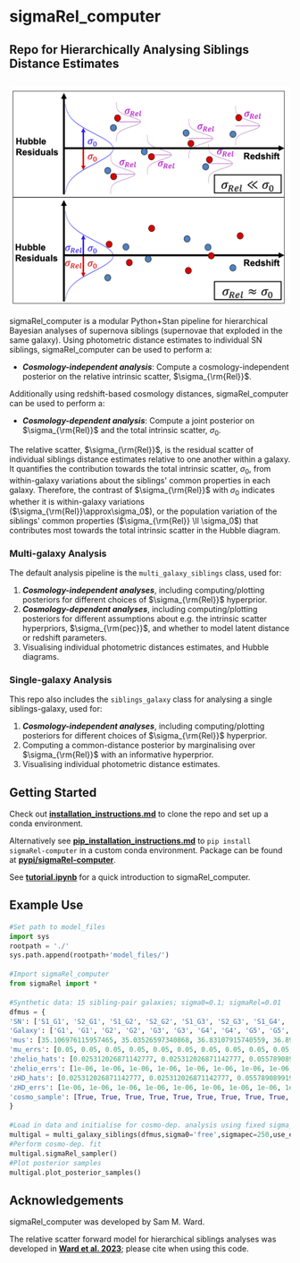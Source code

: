 # sigmaRel_computer
Repo for Hierarchically Analysing Siblings Distance Estimates
---
![Logo](logo/SigmaRelCartoon.png)
---
sigmaRel_computer is a modular Python+Stan pipeline for hierarchical Bayesian analyses of supernova siblings (supernovae that exploded in the same galaxy). Using photometric distance estimates to individual SN siblings, sigmaRel_computer can be used to perform a:
* ***Cosmology-independent analysis***: Compute a cosmology-independent posterior on the relative intrinsic scatter, $\sigma_{\rm{Rel}}$.

Additionally using redshift-based cosmology distances, sigmaRel_computer can be used to perform a:
* ***Cosmology-dependent analysis***: Compute a joint posterior on $\sigma_{\rm{Rel}}$ and the total intrinsic scatter, $\sigma_0$. 

The relative scatter, $\sigma_{\rm{Rel}}$, is the residual scatter of individual siblings distance estimates relative to one another within a galaxy. It quantifies the contribution towards the total intrinsic scatter, $\sigma_0$, from within-galaxy variations about the siblings' common properties in each galaxy. Therefore, the contrast of $\sigma_{\rm{Rel}}$ with $\sigma_0$ indicates whether it is within-galaxy variations ($\sigma_{\rm{Rel}}\approx\sigma_0$), or the population variation of the siblings' common properties ($\sigma_{\rm{Rel}} \ll \sigma_0$) that contributes most towards the total intrinsic scatter in the Hubble diagram. 

### Multi-galaxy Analysis
The default analysis pipeline is the `multi_galaxy_siblings` class, used for:
  1) ***Cosmology-independent analyses***, including computing/plotting posteriors for different choices of $\sigma_{\rm{Rel}}$ hyperprior. 
  2) ***Cosmology-dependent analyses***, including computing/plotting posteriors for different assumptions about e.g. the intrinsic scatter hyperpriors, $\sigma_{\rm{pec}}$, and whether to model latent distance or redshift parameters.
  3) Visualising individual photometric distances estimates, and Hubble diagrams.
     
### Single-galaxy Analysis
This repo also includes the `siblings_galaxy` class for analysing a single siblings-galaxy, used for:
  1) ***Cosmology-independent analyses***, including computing/plotting posteriors for different choices of $\sigma_{\rm{Rel}}$ hyperprior.
  2) Computing a common-distance posterior by marginalising over $\sigma_{\rm{Rel}}$ with an informative hyperprior.
  3) Visualising individual photometric distance estimates.

## Getting Started

Check out [**installation_instructions.md**](https://github.com/sam-m-ward/sigmaRel_computer/blob/main/installation_instructions.md) to clone the repo and set up a conda environment.

Alternatively see [**pip_installation_instructions.md**](https://github.com/sam-m-ward/sigmaRel_computer/blob/main/pip_installation_instructions.md) to `pip install sigmaRel-computer` in a custom conda environment. Package can be found at [**pypi/sigmaRel-computer**](https://pypi.org/project/sigmaRel-computer/).

See [**tutorial.ipynb**](https://github.com/sam-m-ward/sigmaRel_computer/blob/main/tutorial.ipynb) for a quick introduction to sigmaRel_computer.

## Example Use

```python
#Set path to model_files
import sys
rootpath = './'
sys.path.append(rootpath+'model_files/')

#Import sigmaRel_computer
from sigmaRel import *

#Synthetic data: 15 sibling-pair galaxies; sigma0=0.1; sigmaRel=0.01
dfmus = {
'SN': ['S1_G1', 'S2_G1', 'S1_G2', 'S2_G2', 'S1_G3', 'S2_G3', 'S1_G4', 'S2_G4', 'S1_G5', 'S2_G5', 'S1_G6', 'S2_G6', 'S1_G7', 'S2_G7', 'S1_G8', 'S2_G8', 'S1_G9', 'S2_G9', 'S1_G10', 'S2_G10', 'S1_G11', 'S2_G11', 'S1_G12', 'S2_G12', 'S1_G13', 'S2_G13', 'S1_G14', 'S2_G14', 'S1_G15', 'S2_G15'], 
'Galaxy': ['G1', 'G1', 'G2', 'G2', 'G3', 'G3', 'G4', 'G4', 'G5', 'G5', 'G6', 'G6', 'G7', 'G7', 'G8', 'G8', 'G9', 'G9', 'G10', 'G10', 'G11', 'G11', 'G12', 'G12', 'G13', 'G13', 'G14', 'G14', 'G15', 'G15'],
'mus': [35.106976115957465, 35.03526597340868, 36.83107915740559, 36.893906053332145, 35.2557424918456, 35.27092132371533, 34.40281973787297, 34.36608598937359, 37.129838540516516, 37.04959329387558, 36.11926041073685, 36.07068367746133, 37.59776498381559, 37.557724421424005, 36.20141010582293, 36.25286074492239, 37.67391556059631, 37.71006833495005, 36.93762508216655, 36.86242928977509, 37.695246044925305, 37.6851755445182, 36.63180632432816, 36.618709339412874, 37.85050920083928, 37.90525141513808, 36.09793302296473, 36.10607890014568, 35.652157744703736, 35.676332232572356],
'mu_errs': [0.05, 0.05, 0.05, 0.05, 0.05, 0.05, 0.05, 0.05, 0.05, 0.05, 0.05, 0.05, 0.05, 0.05, 0.05, 0.05, 0.05, 0.05, 0.05, 0.05, 0.05, 0.05, 0.05, 0.05, 0.05, 0.05, 0.05, 0.05, 0.05, 0.05],
'zhelio_hats': [0.025312026871142777, 0.025312026871142777, 0.05578908991913875, 0.05578908991913875, 0.027784922713810972, 0.027784922713810972, 0.01829057323455145, 0.01829057323455145, 0.057569954799814214, 0.057569954799814214, 0.04239258317190128, 0.04239258317190128, 0.08019072806161756, 0.08019072806161756, 0.03994542882436594, 0.03994542882436594, 0.08067300293135135, 0.08067300293135135, 0.055588532681127296, 0.055588532681127296, 0.0826060076991514, 0.0826060076991514, 0.04868689976235743, 0.04868689976235743, 0.09419306106244194, 0.09419306106244194, 0.037131737714328185, 0.037131737714328185, 0.03201362178571704, 0.03201362178571704],
'zhelio_errs': [1e-06, 1e-06, 1e-06, 1e-06, 1e-06, 1e-06, 1e-06, 1e-06, 1e-06, 1e-06, 1e-06, 1e-06, 1e-06, 1e-06, 1e-06, 1e-06, 1e-06, 1e-06, 1e-06, 1e-06, 1e-06, 1e-06, 1e-06, 1e-06, 1e-06, 1e-06, 1e-06, 1e-06, 1e-06, 1e-06],
'zHD_hats': [0.025312026871142777, 0.025312026871142777, 0.05578908991913875, 0.05578908991913875, 0.027784922713810972, 0.027784922713810972, 0.01829057323455145, 0.01829057323455145, 0.057569954799814214, 0.057569954799814214, 0.04239258317190128, 0.04239258317190128, 0.08019072806161756, 0.08019072806161756, 0.03994542882436594, 0.03994542882436594, 0.08067300293135135, 0.08067300293135135, 0.055588532681127296, 0.055588532681127296, 0.0826060076991514, 0.0826060076991514, 0.04868689976235743, 0.04868689976235743, 0.09419306106244194, 0.09419306106244194, 0.037131737714328185, 0.037131737714328185, 0.03201362178571704, 0.03201362178571704],
'zHD_errs': [1e-06, 1e-06, 1e-06, 1e-06, 1e-06, 1e-06, 1e-06, 1e-06, 1e-06, 1e-06, 1e-06, 1e-06, 1e-06, 1e-06, 1e-06, 1e-06, 1e-06, 1e-06, 1e-06, 1e-06, 1e-06, 1e-06, 1e-06, 1e-06, 1e-06, 1e-06, 1e-06, 1e-06, 1e-06, 1e-06],
'cosmo_sample': [True, True, True, True, True, True, True, True, True, True, True, True, True, True, True, True, True, True, True, True, True, True, True, True, True, True, True, True, True, True]
}

#Load in data and initialise for cosmo-dep. analysis using fixed sigma_pec=250km/s.
multigal = multi_galaxy_siblings(dfmus,sigma0='free',sigmapec=250,use_external_distances=True)
#Perform cosmo-dep. fit
multigal.sigmaRel_sampler()
#Plot posterior samples
multigal.plot_posterior_samples()
```

## Acknowledgements

sigmaRel_computer was developed by Sam M. Ward. 

The relative scatter forward model for hierarchical siblings analyses was developed in [**Ward et al. 2023**](https://ui.adsabs.harvard.edu/abs/2022arXiv220910558W/abstract); please cite when using this code.

